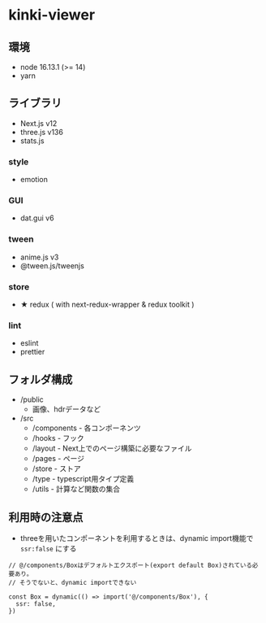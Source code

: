 # kinki-viewer

## 環境

- node 16.13.1 (>= 14)
- yarn

## ライブラリ

- Next.js v12
- three.js v136
- stats.js

### style
- emotion

### GUI
- dat.gui v6

### tween
- anime.js v3
- @tween.js/tweenjs

### store
- ★ redux ( with next-redux-wrapper & redux toolkit )

### lint
- eslint
- prettier

## フォルダ構成
- /public
  - 画像、hdrデータなど
- /src
  - /components - 各コンポーネンツ
  - /hooks - フック
  - /layout - Next上でのページ構築に必要なファイル
  - /pages - ページ
  - /store - ストア
  - /type - typescript用タイプ定義
  - /utils - 計算など関数の集合

## 利用時の注意点
- threeを用いたコンポーネントを利用するときは、dynamic import機能で`ssr:false` にする
```
// @/components/Boxはデフォルトエクスポート(export default Box)されている必要あり。
// そうでないと、dynamic importできない

const Box = dynamic(() => import('@/components/Box'), {
  ssr: false,
})

```
